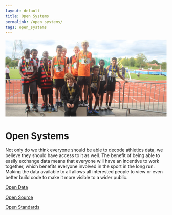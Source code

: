 ```yaml
---
layout: default
title: Open Systems
permalink: /open_systems/
tags: open_systems
---
```


![podium-kids](/img/gallery/podium_kids.jpg)

# Open Systems

Not only do we think everyone should be able to decode athletics data, we believe they should have access to it as well. The benefit of being able to easily exchange data means that everyone will have an incentive to work together, which benefits everyone involved in the sport in the long run. Making the data available to all allows all interested people to view or even better build code to make it more visible to a wider public.

[Open Data](/open_systems/data)

[Open Source](/open_systems/source)

[Open Standards](/open_systems/standards)


